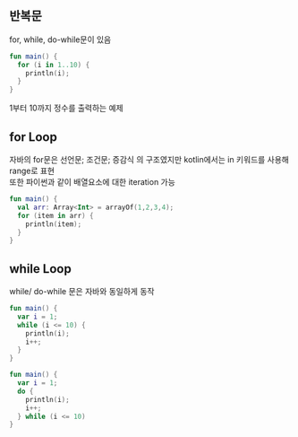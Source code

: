## 반복문
for, while, do-while문이 있음  
``` kotlin
fun main() {
  for (i in 1..10) {
    println(i);
  }
}
```
1부터 10까지 정수를 출력하는 예제  
  
## for Loop
자바의 for문은 선언문; 조건문; 증감식 의 구조였지만 kotlin에서는 in 키워드를 사용해 range로 표현  
또한 파이썬과 같이 배열요소에 대한 iteration 가능
``` kotlin
fun main() {
  val arr: Array<Int> = arrayOf(1,2,3,4);
  for (item in arr) {
    println(item);
  }
}
```
  
## while Loop
while/ do-while 문은 자바와 동일하게 동작
``` kotlin
fun main() {
  var i = 1;
  while (i <= 10) {
    println(i);
    i++;
  }
}
```
``` kotlin
fun main() {
  var i = 1;
  do {
    println(i);
    i++;
  } while (i <= 10)
}
```
